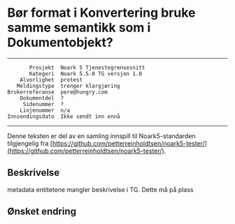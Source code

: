 Bør format i Konvertering bruke samme semantikk som i Dokumentobjekt?
=====================================================================

 ------------------  ---------------------------------
           Prosjekt  Noark 5 Tjenestegrensesnitt
           Kategori  Noark 5.5.0 TG versjon 1.0
        Alvorlighet  protest
       Meldingstype  trenger klargjøring
    Brukerreferanse  pere@hungry.com
        Dokumentdel  ?
         Sidenummer  ?
        Linjenummer  n/a
    Innsendingsdato  Ikke sendt inn ennå
 ------------------  ---------------------------------

Denne teksten er del av en samling innspill til Noark5-standarden
tilgjengelig fra [https://github.com/petterreinholdtsen/noark5-tester/](https://github.com/petterreinholdtsen/noark5-tester/).

Beskrivelse
-----------

metadata entitetene mangler beskrivelse i TG. Dette må på plass


Ønsket endring
--------------

